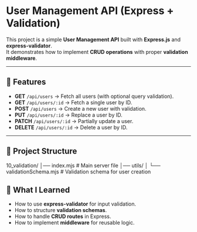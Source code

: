 # User Management API (Express + Validation)

This project is a simple **User Management API** built with **Express.js** and **express-validator**.  
It demonstrates how to implement **CRUD operations** with proper **validation middleware**.

---

## 🚀 Features

- **GET** `/api/users` → Fetch all users (with optional query validation).
- **GET** `/api/users/:id` → Fetch a single user by ID.
- **POST** `/api/users` → Create a new user with validation.
- **PUT** `/api/users/:id` → Replace a user by ID.
- **PATCH** `/api/users/:id` → Partially update a user.
- **DELETE** `/api/users/:id` → Delete a user by ID.

---

## 📂 Project Structure

10_validation/
│── index.mjs # Main server file
│── utils/
│ └── validationSchema.mjs # Validation schema for user creation

## 🎯 What I Learned

- How to use **express-validator** for input validation.
- How to structure **validation schemas**.
- How to handle **CRUD routes** in Express.
- How to implement **middleware** for reusable logic.
